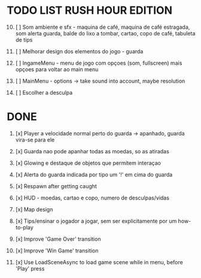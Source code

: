 # TODO LIST RUSH HOUR EDITION

10. [ ] Som ambiente e sfx  - maquina de café, maquina de café estragada, som alerta guarda, balde do lixo a tombar, cartao, copo de café, tabuleta de tips

13. [ ] Melhorar design dos elementos do jogo - guarda

11. [ ] IngameMenu - menu de jogo com opçoes (som, fullscreen) mais opçoes para voltar ao main menu

12. [ ] MainMenu - options -> take sound into account, maybe resolution

14. [ ] Escolher a desculpa


# DONE

1.  [x] Player a velocidade normal perto do guarda -> apanhado, guarda vira-se para ele

2.  [x] Guarda nao pode apanhar todas as moedas, so as atiradas

3.  [x] Glowing e destaque de objetos que permitem interaçao

7.  [x] Alerta do guarda indicada por tipo um '!' em cima do guarda

4.  [x] Respawn after getting caught

9.  [x] HUD - moedas, cartao e copo, numero de desculpas/vidas

7.  [x] Map design

8.  [x] Tips/ensinar o jogador a jogar, sem ser explicitamente por um how-to-play

5.  [x] Improve 'Game Over' transition

6.  [x] Improve 'Win Game' transition

0.  [x] Use LoadSceneAsync to load game scene while in menu, before 'Play' press
